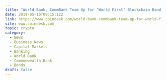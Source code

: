 ```yaml
---
title: "World Bank, CommBank Team Up for ‘World First’ Blockchain Bond Transaction"
date: 2019-05-16T09:15:12Z
link: https://www.coindesk.com/world-bank-commbank-team-up-for-world-first-blockchain-bond-transaction?utm_medium=RSS&utm_source=hune
site: www.coindesk.com
topic: crypto
category:
  - News
  - Business News
  - Capital Markets
  - Banking
  - World Bank
  - Commonwealth Bank
  - Bonds
draft: false
---
```

